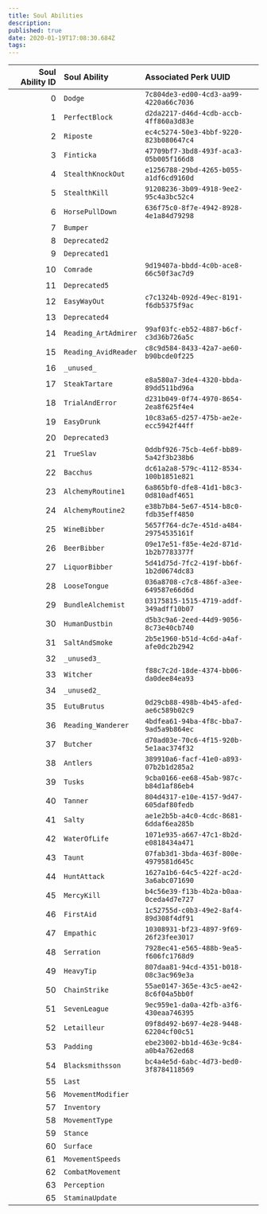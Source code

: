 ```yaml
---
title: Soul Abilities
description: 
published: true
date: 2020-01-19T17:08:30.684Z
tags: 
---
```


Soul Ability ID | Soul Ability | Associated Perk UUID
---: | :--- | :---
0 | `Dodge` | `7c804de3-ed00-4cd3-aa99-4220a66c7036`
1 | `PerfectBlock` | `d2da2217-d46d-4cdb-accb-4ff860a3d83e`
2 | `Riposte` | `ec4c5274-50e3-4bbf-9220-823b080647c4`
3 | `Finticka` | `47709bf7-3bd8-493f-aca3-05b005f166d8`
4 | `StealthKnockOut` | `e1256788-29bd-4265-b055-a1df6cd9160d`
5 | `StealthKill` | `91208236-3b09-4918-9ee2-95c4a3bc52c4`
6 | `HorsePullDown` | `636f75c0-8f7e-4942-8928-4e1a84d79298`
7 | `Bumper` | 
8 | `Deprecated2` | 
9 | `Deprecated1` | 
10 | `Comrade` | `9d19407a-bbdd-4c0b-ace8-66c50f3ac7d9`
11 | `Deprecated5` | 
12 | `EasyWayOut` | `c7c1324b-092d-49ec-8191-f6db5375f9ac`
13 | `Deprecated4` | 
14 | `Reading_ArtAdmirer` | `99af03fc-eb52-4887-b6cf-c3d36b726a5c`
15 | `Reading_AvidReader` | `c8c9d584-8433-42a7-ae60-b90bcde0f225`
16 | `_unused_` | 
17 | `SteakTartare` | `e8a580a7-3de4-4320-bbda-89dd511bd96a`
18 | `TrialAndError` | `d231b049-0f74-4970-8654-2ea8f625f4e4`
19 | `EasyDrunk` | `10c83a65-d257-475b-ae2e-ecc5942f44ff`
20 | `Deprecated3` | 
21 | `TrueSlav` | `0ddbf926-75cb-4e6f-bb89-5a42f3b238b6`
22 | `Bacchus` | `dc61a2a8-579c-4112-8534-100b1851e821`
23 | `AlchemyRoutine1` | `6a865bf0-dfe8-41d1-b8c3-0d810adf4651`
24 | `AlchemyRoutine2` | `e38b7b84-5e67-4514-b8c0-fdb35eff4850`
25 | `WineBibber` | `5657f764-dc7e-451d-a484-29754535161f`
26 | `BeerBibber` | `09e17e51-f85e-4e2d-871d-1b2b7783377f`
27 | `LiquorBibber` | `5d41d75d-7fc2-419f-bb6f-1b2d0674dc83`
28 | `LooseTongue` | `036a8708-c7c8-486f-a3ee-649587e66d6d`
29 | `BundleAlchemist` | `03175815-1515-4719-addf-349adff10b07`
30 | `HumanDustbin` | `d5b3c9a6-2eed-44d9-9056-8c73e40cb740`
31 | `SaltAndSmoke` | `2b5e1960-b51d-4c6d-a4af-afe0dc2b2942`
32 | `_unused3_` | 
33 | `Witcher` | `f88c7c2d-18de-4374-bb06-da0dee84ea93`
34 | `_unused2_` | 
35 | `EutuBrutus` | `0d29cb88-498b-4b45-afed-ae6c589b02c9`
36 | `Reading_Wanderer` | `4bdfea61-94ba-4f8c-bba7-9ad5a9b864ec`
37 | `Butcher` | `d70ad03e-70c6-4f15-920b-5e1aac374f32`
38 | `Antlers` | `389910a6-facf-41e0-a893-07b2b1d285a2`
39 | `Tusks` | `9cba0166-ee68-45ab-987c-b84d1af86eb4`
40 | `Tanner` | `804d4317-e10e-4157-9d47-605daf80fedb`
41 | `Salty` | `ae1e2b5b-a4c0-4cdc-8681-6ddaf6ea285b`
42 | `WaterOfLife` | `1071e935-a667-47c1-8b2d-e0818434a471`
43 | `Taunt` | `07fab3d1-3bda-463f-800e-4979581d645c`
44 | `HuntAttack` | `1627a1b6-64c5-422f-ac2d-3a6abc071690`
45 | `MercyKill` | `b4c56e39-f13b-4b2a-b0aa-0ceda4d7e727`
46 | `FirstAid` | `1c52755d-c0b3-49e2-8af4-89d308f4df91`
47 | `Empathic` | `10308931-bf23-4897-9f69-26f23fee3017`
48 | `Serration` | `7928ec41-e565-488b-9ea5-f606fc1768d9`
49 | `HeavyTip` | `807daa81-94cd-4351-b018-08c3ac969e3a`
50 | `ChainStrike` | `55ae0147-365e-43c5-ae42-8c6f04a5bb0f`
51 | `SevenLeague` | `9ec959e1-da0a-42fb-a3f6-430eaa746395`
52 | `Letailleur` | `09f8d492-b697-4e28-9448-62204cf00c51`
53 | `Padding` | `ebe23002-bb1d-463e-9c84-a0b4a762ed68`
54 | `Blacksmithsson` | `bc4a4e5d-6abc-4d73-bed0-3f8784118569`
55 | `Last` | 
56 | `MovementModifier` | 
57 | `Inventory` | 
58 | `MovementType` | 
59 | `Stance` | 
60 | `Surface` | 
61 | `MovementSpeeds` | 
62 | `CombatMovement` | 
63 | `Perception` | 
65 | `StaminaUpdate` | 
